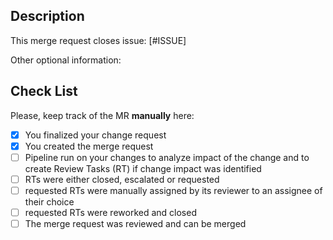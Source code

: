 ## Description 
This merge request closes issue: [#ISSUE]

Other optional information: 

## Check List
Please, keep track of the MR **manually** here: 
- [x] You finalized your change request
- [x] You created the merge request
- [ ] Pipeline run on your changes to analyze impact of the change and to create Review Tasks (RT) if change impact was identified
- [ ] RTs were either closed, escalated or requested 
- [ ] requested RTs were manually assigned by its reviewer to an assignee of their choice
- [ ] requested RTs were reworked and closed
- [ ] The merge request was reviewed and can be merged